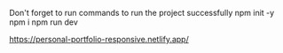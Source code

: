 Don't forget to run commands to run the project successfully
npm init -y
npm i
npm run dev


https://personal-portfolio-responsive.netlify.app/
